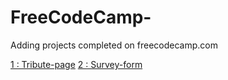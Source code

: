 # FreeCodeCamp-
Adding projects completed on freecodecamp.com

[1 : Tribute-page](https://juveriad.github.io/FreeCodeCamp-/Tribute%20page/)
[2 : Survey-form](https://juveriad.github.io/FreeCodeCamp-/Survey%20form/)
